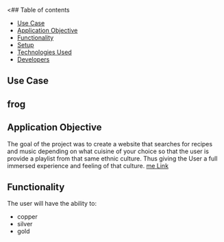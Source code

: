 <## Table of contents
* [Use Case](#use-case)
* [Application Objective](#application-objective)
* [Functionality](#functionality)
* [Setup](#setup)
* [Technologies Used](#technologies-used)
* [Developers](#developers)
## Use Case
frog
----
## Application Objective
The goal of the project was to create a website that searches for recipes and music depending on what cuisine of your choice so that the user is provide a playlist from that same ethnic culture. Thus giving the User a full immersed experience and feeling of that culture.
[me Link](money)
## Functionality
The user will have the ability to:
* copper
* silver
* gold
